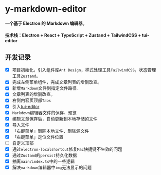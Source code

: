 <!--
 * @Author: 陈尼克 xianyou1993@qq.com
 * @Date: 2025-01-05 18:20:44
 * @LastEditors: 陈尼克 xianyou1993@qq.com
 * @LastEditTime: 2025-01-11 19:29:17
 * @FilePath: /y-markdown-editor/README.md
 * @Description: 这是默认设置,请设置`customMade`, 打开koroFileHeader查看配置 进行设置: https://github.com/OBKoro1/koro1FileHeader/wiki/%E9%85%8D%E7%BD%AE
-->
# y-markdown-editor

#### 一个基于 Electron 的 Markdown 编辑器。
#### 技术栈：Electron + React + TypeScript + Zustand + TailwindCSS + tui-editor

## 开发记录

- [x] 项目初始化，引入组件库`Ant Design`，样式处理工具`TailwindCSS`，状态管理工具`Zustand`。
- [x] 完成左侧菜单组件，完成文章列表的增删改查。
- [x] 新增`Markdown`文件到指定文件路径.
- [x] 文章列表的增删改查。
- [x] 右侧内容页顶部`Tabs`
- [x] 引入[tui-editor](https://github.com/nhn/tui.editor)
- [x] `Markdown`编辑器文件的保存、预览
- [x] 编辑文章保存后，自动更新到本地存储的文件
- [x] 导入文件
- [x] 「右键菜单」删除本地文件、删除源文件
- [x] 「右键菜单」定位文件位置
- [ ] 自定义顶部
- [x] 通过`electron-localshortcut`修复`Mac`快捷键不生效的问题
- [x] 通过`Zustand`的`persist`持久化数据
- [x] 抽离`main/index.ts`中的一些逻辑
- [x] 解决`markdown`编辑器中`img`无法显示的问题

